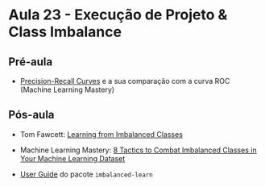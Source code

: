 # Aula 23 - Execução de Projeto & Class Imbalance


## Pré-aula

- [Precision-Recall Curves](https://machinelearningmastery.com/roc-curves-and-precision-recall-curves-for-classification-in-python/#attachment_6065) e a sua comparação com a curva ROC (Machine Learning Mastery)


## Pós-aula

- Tom Fawcett: [Learning from Imbalanced Classes](http://www.svds.com/learning-imbalanced-classes)

- Machine Learning Mastery: [8 Tactics to Combat Imbalanced Classes in Your Machine Learning Dataset](https://machinelearningmastery.com/tactics-to-combat-imbalanced-classes-in-your-machine-learning-dataset)

- [User Guide](http://contrib.scikit-learn.org/imbalanced-learn/stable/user_guide.html) do pacote `imbalanced-learn`
